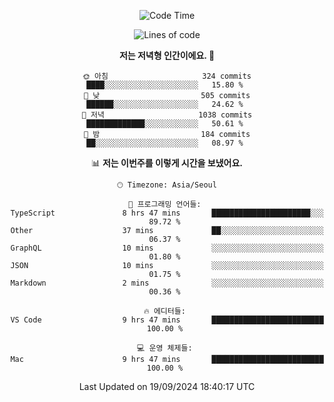 <div align='center'>
 
<!--START_SECTION:waka-->
![Code Time](http://img.shields.io/badge/Code%20Time-3%2C833%20hrs%2043%20mins-blue)

![Lines of code](https://img.shields.io/badge/%EC%A0%80%EB%8A%94%20%EC%97%AC%ED%83%9C%EA%B9%8C%EC%A7%80%20-1.3%20million%20%EC%A4%84%EC%9D%98%20%EC%BD%94%EB%93%9C%EB%A5%BC%20%EC%9E%91%EC%84%B1%ED%96%88%EC%96%B4%EC%9A%94.-blue)

**저는 저녁형 인간이에요. 🦉** 

```text
🌞 아침                     324 commits         ████░░░░░░░░░░░░░░░░░░░░░   15.80 % 
🌆 낮　                     505 commits         ██████░░░░░░░░░░░░░░░░░░░   24.62 % 
🌃 저녁                     1038 commits        █████████████░░░░░░░░░░░░   50.61 % 
🌙 밤　                     184 commits         ██░░░░░░░░░░░░░░░░░░░░░░░   08.97 % 
```


📊 **저는 이번주를 이렇게 시간을 보냈어요.** 

```text
🕑︎ Timezone: Asia/Seoul

💬 프로그래밍 언어들: 
TypeScript               8 hrs 47 mins       ██████████████████████░░░   89.72 % 
Other                    37 mins             ██░░░░░░░░░░░░░░░░░░░░░░░   06.37 % 
GraphQL                  10 mins             ░░░░░░░░░░░░░░░░░░░░░░░░░   01.80 % 
JSON                     10 mins             ░░░░░░░░░░░░░░░░░░░░░░░░░   01.75 % 
Markdown                 2 mins              ░░░░░░░░░░░░░░░░░░░░░░░░░   00.36 % 

🔥 에디터들: 
VS Code                  9 hrs 47 mins       █████████████████████████   100.00 % 

💻 운영 체제들: 
Mac                      9 hrs 47 mins       █████████████████████████   100.00 % 
```


 Last Updated on 19/09/2024 18:40:17 UTC
<!--END_SECTION:waka-->
 </div>
<!---
Emewjin/Emewjin is a ✨ special ✨ repository because its `README.md` (this file) appears on your GitHub profile.
You can click the Preview link to take a look at your changes.
--->

